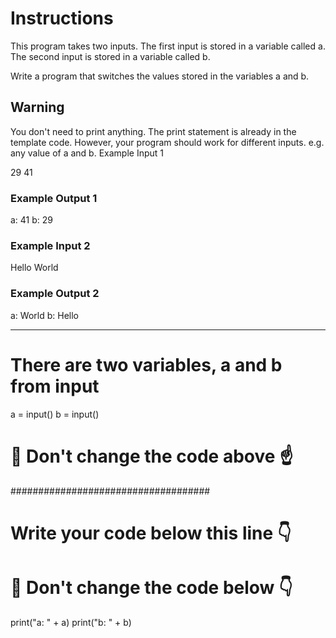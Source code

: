 # Instructions

This program takes two inputs. The first input is stored in a variable called a. The second input is stored in a variable called b.

Write a program that switches the values stored in the variables a and b.

## Warning 
You don't need to print anything. The print statement is already in the template code. However, your program should work for different inputs. e.g. any value of a and b.
Example Input 1

29
41

### Example Output 1

a: 41
b: 29

### Example Input 2

Hello
World

### Example Output 2

a: World
b: Hello

-----------------

# There are two variables, a and b from input
a = input()
b = input()
# 🚨 Don't change the code above ☝️
####################################
# Write your code below this line 👇



# 🚨 Don't change the code below 👇
print("a: " + a)
print("b: " + b)
